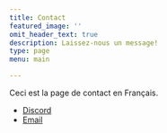 ```yaml
---
title: Contact
featured_image: ''
omit_header_text: true
description: Laissez-nous un message!
type: page
menu: main

---
```


Ceci est la page de contact en Français.


- [Discord](https://discord.gg/4mV77At86e)
- [Email](mailto:contact@base205al.org) 

